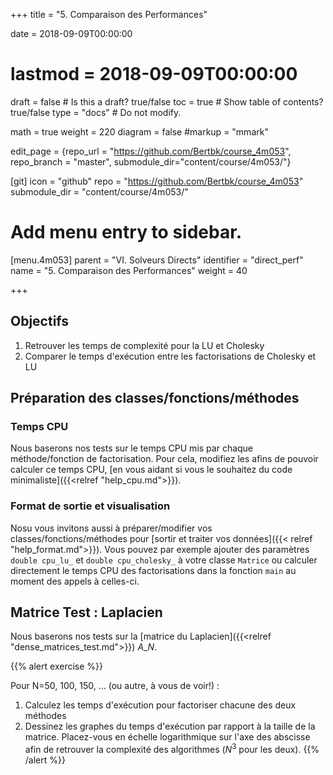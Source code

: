 +++
title = "5. Comparaison des Performances"

date = 2018-09-09T00:00:00
# lastmod = 2018-09-09T00:00:00

draft = false  # Is this a draft? true/false
toc = true  # Show table of contents? true/false
type = "docs"  # Do not modify.

math = true
weight = 220
diagram = false
#markup = "mmark"

edit_page = {repo_url = "https://github.com/Bertbk/course_4m053", repo_branch = "master", submodule_dir="content/course/4m053/"}

[git]
  icon = "github"
  repo = "https://github.com/Bertbk/course_4m053"
  submodule_dir = "content/course/4m053/"

# Add menu entry to sidebar.
[menu.4m053]
  parent = "VI. Solveurs Directs"
  identifier = "direct_perf"
  name = "5. Comparaison des Performances"
  weight = 40

+++

## Objectifs

1. Retrouver les temps de complexité pour la LU et Cholesky
2. Comparer le temps d'exécution entre les factorisations de Cholesky et LU

## Préparation des classes/fonctions/méthodes

### Temps CPU

Nous baserons nos tests sur le temps CPU mis par chaque méthode/fonction de factorisation. Pour cela, modifiez les afins de pouvoir calculer ce temps CPU, [en vous aidant si vous le souhaitez du code minimaliste]({{<relref "help_cpu.md">}}).

### Format de sortie et visualisation

Nosu vous invitons aussi à préparer/modifier vos classes/fonctions/méthodes pour [sortir et traiter vos données]({{< relref "help_format.md">}}). Vous pouvez par exemple ajouter des paramètres `double cpu_lu_` et `double cpu_cholesky_` à votre classe `Matrice` ou calculer directement le temps CPU des factorisations dans la fonction `main` au moment des appels à celles-ci.

## Matrice Test : Laplacien

Nous baserons nos tests sur la [matrice du Laplacien]({{<relref "dense_matrices_test.md">}}) $A\_N$.


{{% alert exercise %}}

Pour N=50, 100, 150, ... (ou autre, à vous de voir!) :

1. Calculez les temps d'exécution pour factoriser chacune des deux méthodes
2. Dessinez les graphes du temps d'exécution par rapport à la taille de la matrice. Placez-vous en échelle logarithmique sur l'axe des abscisse afin de retrouver la complexité des algorithmes ($N^3$ pour les deux).
{{% /alert %}}
